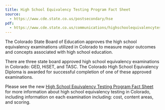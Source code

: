 ```yaml
---
title: High School Equivalency Testing Program Fact Sheet
source:
  - https://www.cde.state.co.us/postsecondary/hse
pdf:
  - https://www.cde.state.co.us/communications/highschoolequivalencytestingprogram
---
```

The Colorado State Board of Education approves the high school equivalency examinations utilized in Colorado to measure major outcomes and concepts associated with high school education.

There are three state board approved high school equivalency examinations in Colorado: GED, HiSET, and TASC. The Colorado High School Equivalency Diploma is awarded for successful completion of one of these approved examinations.

Please see the new [High School Equivalency Testing Program Fact Sheet](https://www.cde.state.co.us/communications/highschoolequivalencytestingprogram) for more information about high school equivalency testing in Colorado, including information on each examination including: cost, content areas, and scoring.